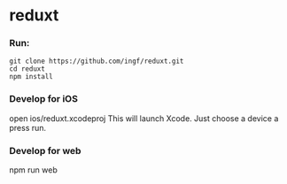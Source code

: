 # reduxt

### Run:
```
git clone https://github.com/ingf/reduxt.git
cd reduxt
npm install
```

### Develop for iOS

open ios/reduxt.xcodeproj
This will launch Xcode. Just choose a device a press run.

### Develop for web

npm run web